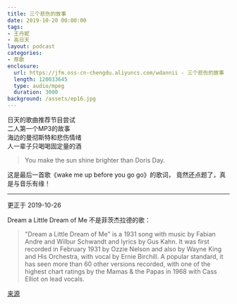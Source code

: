```yaml
---
title: 三个悲伤的故事
date: 2019-10-20 00:00:00
tags:
- 王丹妮
- 高日天
layout: podcast
categories:
- 荐歌
enclosure:
  url: https://jfm.oss-cn-chengdu.aliyuncs.com/wdannii - 三个悲伤的故事 ｜ Jungle Songs.mp3
  length: 120033645
  type: audio/mpeg
  duration: 3000
background: /assets/ep16.jpg
---
```


日天的歌曲推荐节目尝试  
二人第一个MP3的故事  
海边的曼彻斯特和悲伤情绪  
人一辈子只喝喝固定量的酒

> You make the sun shine brighter than Doris Day.

这是最后一首歌《wake me up before you go go》的歌词，
竟然还点题了，真是与音乐有缘！

---

更正于 2019-10-26

Dream a Little Dream of Me 不是菲茨杰拉德的歌：

> "Dream a Little Dream of Me" is a 1931 song with music by Fabian Andre and Wilbur Schwandt and lyrics by Gus Kahn. It was first recorded in February 1931 by Ozzie Nelson and also by Wayne King and His Orchestra, with vocal by Ernie Birchill. A popular standard, it has seen more than 60 other versions recorded, with one of the highest chart ratings by the Mamas & the Papas in 1968 with Cass Elliot on lead vocals.

[来源](https://en.wikipedia.org/wiki/Dream_a_Little_Dream_of_Me)

